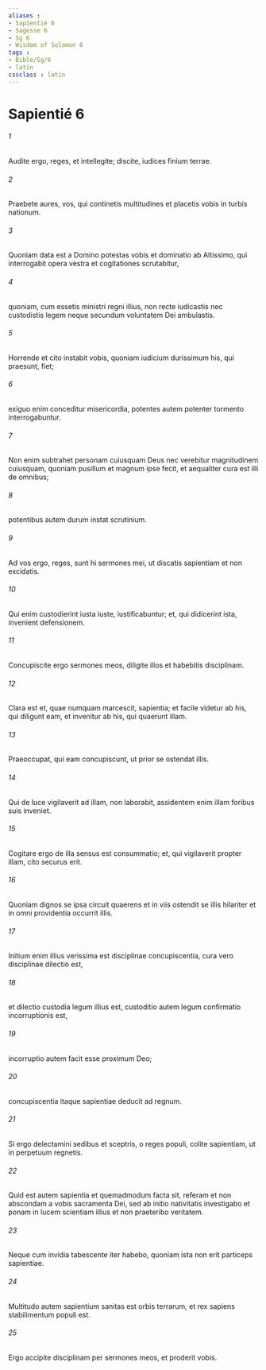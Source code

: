```yaml
---
aliases : 
- Sapientié 6
- Sagesse 6
- Sg 6
- Wisdom of Solomon 6
tags : 
- Bible/Sg/6
- latin
cssclass : latin
---
```


# Sapientié 6

###### 1
Audite ergo, reges, et intellegite; discite, iudices finium terrae.
###### 2
Praebete aures, vos, qui continetis multitudines et placetis vobis in turbis nationum.
###### 3
Quoniam data est a Domino potestas vobis et dominatio ab Altissimo, qui interrogabit opera vestra et cogitationes scrutabitur,
###### 4
quoniam, cum essetis ministri regni illius, non recte iudicastis nec custodistis legem neque secundum voluntatem Dei ambulastis.
###### 5
Horrende et cito instabit vobis, quoniam iudicium durissimum his, qui praesunt, fiet;
###### 6
exiguo enim conceditur misericordia, potentes autem potenter tormento interrogabuntur.
###### 7
Non enim subtrahet personam cuiusquam Deus nec verebitur magnitudinem cuiusquam, quoniam pusillum et magnum ipse fecit, et aequaliter cura est illi de omnibus;
###### 8
potentibus autem durum instat scrutinium.
###### 9
Ad vos ergo, reges, sunt hi sermones mei, ut discatis sapientiam et non excidatis.
###### 10
Qui enim custodierint iusta iuste, iustificabuntur; et, qui didicerint ista, invenient defensionem.
###### 11
Concupiscite ergo sermones meos, diligite illos et habebitis disciplinam.
###### 12
Clara est et, quae numquam marcescit, sapientia; et facile videtur ab his, qui diligunt eam, et invenitur ab his, qui quaerunt illam.
###### 13
Praeoccupat, qui eam concupiscunt, ut prior se ostendat illis.
###### 14
Qui de luce vigilaverit ad illam, non laborabit, assidentem enim illam foribus suis inveniet.
###### 15
Cogitare ergo de illa sensus est consummatio; et, qui vigilaverit propter illam, cito securus erit.
###### 16
Quoniam dignos se ipsa circuit quaerens et in viis ostendit se illis hilariter et in omni providentia occurrit illis.
###### 17
Initium enim illius verissima est disciplinae concupiscentia, cura vero disciplinae dilectio est,
###### 18
et dilectio custodia legum illius est, custoditio autem legum confirmatio incorruptionis est,
###### 19
incorruptio autem facit esse proximum Deo;
###### 20
concupiscentia itaque sapientiae deducit ad regnum.
###### 21
Si ergo delectamini sedibus et sceptris, o reges populi, colite sapientiam, ut in perpetuum regnetis.
###### 22
Quid est autem sapientia et quemadmodum facta sit, referam et non abscondam a vobis sacramenta Dei, sed ab initio nativitatis investigabo et ponam in lucem scientiam illius et non praeteribo veritatem.
###### 23
Neque cum invidia tabescente iter habebo, quoniam ista non erit particeps sapientiae.
###### 24
Multitudo autem sapientium sanitas est orbis terrarum, et rex sapiens stabilimentum populi est.
###### 25
Ergo accipite disciplinam per sermones meos, et proderit vobis.
